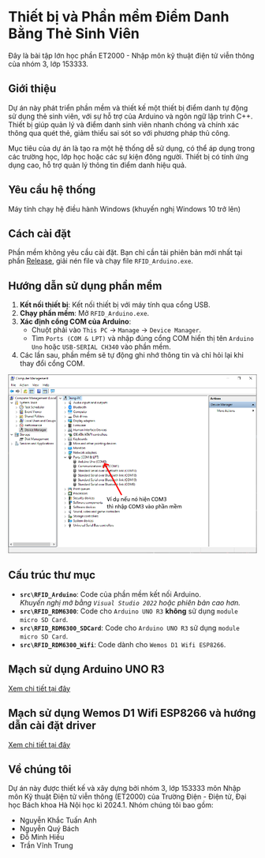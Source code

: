 # Thiết bị và Phần mềm Điểm Danh Bằng Thẻ Sinh Viên
Đây là bài tập lớn học phần ET2000 - Nhập môn kỹ thuật điện tử viễn thông của nhóm 3, lớp 153333.

## Giới thiệu

Dự án này phát triển phần mềm và thiết kế một thiết bị điểm danh tự động sử dụng thẻ sinh viên, với sự hỗ trợ của Arduino và ngôn ngữ lập trình C++. Thiết bị giúp quản lý và điểm danh sinh viên nhanh chóng và chính xác thông qua quét thẻ, giảm thiểu sai sót so với phương pháp thủ công.

Mục tiêu của dự án là tạo ra một hệ thống dễ sử dụng, có thể áp dụng trong các trường học, lớp học hoặc các sự kiện đông người. Thiết bị có tính ứng dụng cao, hỗ trợ quản lý thông tin điểm danh hiệu quả.

## Yêu cầu hệ thống
Máy tính chạy hệ điều hành Windows (khuyến nghị Windows 10 trở lên)

## Cách cài đặt
Phần mềm không yêu cầu cài đặt. Bạn chỉ cần tải phiên bản mới nhất tại phần [Release](https://github.com/TVTIT/ET2000_Project/releases/latest), giải nén file và chạy file `RFID_Arduino.exe`.

## Hướng dẫn sử dụng phần mềm  
1. **Kết nối thiết bị**: Kết nối thiết bị với máy tính qua cổng USB.  
2. **Chạy phần mềm**: Mở `RFID_Arduino.exe`.  
3. **Xác định cổng COM của Arduino**:  
   - Chuột phải vào `This PC` → `Manage` → `Device Manager`.  
   - Tìm `Ports (COM & LPT)` và nhập đúng cổng COM hiển thị tên `Arduino Uno` hoặc `USB-SERIAL CH340` vào phần mềm.  
4. Các lần sau, phần mềm sẽ tự động ghi nhớ thông tin và chỉ hỏi lại khi thay đổi cổng COM.

![Ảnh chụp màn hình Device manager](manage_screenshot.png)

## Cấu trúc thư mục  
- **`src\RFID_Arduino`**: Code của phần mềm kết nối Arduino.  
  *Khuyến nghị mở bằng `Visual Studio 2022` hoặc phiên bản cao hơn.*  
- **`src\RFID_RDM6300`**: Code cho `Arduino UNO R3` **không** sử dụng `module micro SD Card`.  
- **`src\RFID_RDM6300_SDCard`**: Code cho `Arduino UNO R3` sử dụng `module micro SD Card`.  
- **`src\RFID_RDM6300_Wifi`**: Code dành cho `Wemos D1 Wifi ESP8266`.

## Mạch sử dụng Arduino UNO R3
[Xem chi tiết tại đây](Arduino_UNO_R3.md)

## Mạch sử dụng Wemos D1 Wifi ESP8266 và hướng dẫn cài đặt driver
[Xem chi tiết tại đây](Wemos_D1_Wifi.md)

## Về chúng tôi
Dự án này được thiết kế và xây dựng bởi nhóm 3, lớp 153333 môn Nhập môn Kỹ thuật Điện tử viễn thông (ET2000) của Trường Điện - Điện tử, Đại học Bách khoa Hà Nội học kì 2024.1. Nhóm chúng tôi bao gồm:
- Nguyễn Khắc Tuấn Anh
- Nguyễn Quý Bách
- Đỗ Minh Hiếu
- Trần Vĩnh Trung